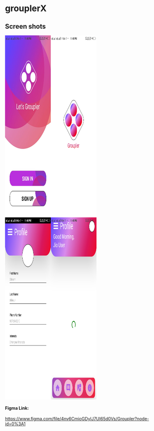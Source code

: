 # grouplerX
## Screen shots
<div style="display:flex;">
  <img src= "https://raw.githubusercontent.com/shivam-akhouri/grouplerX/master/pictures/welcome.jpeg" width="30%" height="600">
  <img src= "https://raw.githubusercontent.com/shivam-akhouri/grouplerX/master/pictures/loading.jpeg"  width="30%" height="600">
</div>
<div style="display:flex;">
  <img src= "https://raw.githubusercontent.com/shivam-akhouri/grouplerX/master/pictures/WhatsApp%20Image%202022-02-13%20at%2011.49.32%20PM%20(4).jpeg" width="30%" height="600">
  <img src= "https://raw.githubusercontent.com/shivam-akhouri/grouplerX/master/pictures/profile.jpeg"  width="30%" height="600">
</div>

#### Figma Link: 
https://www.figma.com/file/4nv6CmioGDylJ7UI65d0Vs/Groupler?node-id=0%3A1